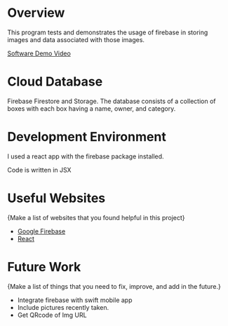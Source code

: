 # Overview

This program tests and demonstrates the usage of firebase in storing images and data associated with those images.

[Software Demo Video](http://youtube.link.goes.here)

# Cloud Database

Firebase Firestore and Storage. The database consists of a collection of boxes with each box having a name, owner, and category.

# Development Environment

I used a react app with the firebase package installed.

Code is written in JSX

# Useful Websites

{Make a list of websites that you found helpful in this project}
* [Google Firebase](https://firebase.google.com)
* [React](https://reactjs.org)

# Future Work

{Make a list of things that you need to fix, improve, and add in the future.}
* Integrate firebase with swift mobile app
* Include pictures recently taken.
* Get QRcode of Img URL
